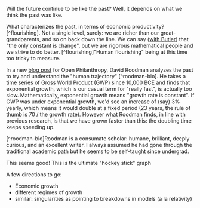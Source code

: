 Will the future continue to be like the past? Well, it depends on what we think the past was like.

What characterizes the past, in terms of economic productivity? [^flourishing]. Not a single level, surely: we are richer than our great-grandparents, and so on back down the line. We can say ([with Butler](https://louispotok.com/book-review-earthseed-series-octavia-butler/)) that "the only constant is change", but we are rigorous mathematical people and we strive to do better. 
[^flourishing]"Human flourishing" being at this time too tricky to measure.

In a new [blog post](https://www.openphilanthropy.org/blog/modeling-human-trajectory#) for Open Philanthropy, David Roodman analyzes the past to try and understand the "human trajectory" [^roodman-bio]. He takes a time series of Gross World Product (GWP) since 10,000 BCE and finds that exponential growth, which is our casual term for "really fast", is actually too slow. Mathematically, exponential growth means "growth rate is constant". If GWP was under exponential growth, we'd see an increase of (say) 3% yearly, which means it would double at a fixed period (23 years, the rule of thumb is 70 / the growth rate). However what Roodman finds, in line with previous research, is that we have grown faster than this: the doubling time keeps speeding up.

[^roodman-bio]Roodman is a consumate scholar: humane, brilliant, deeply curious, and an excellent writer. I always assumed he had gone through the traditional academic path but he seems to be self-taught since undergrad.

This seems good! This is the ultimate "hockey stick" graph

A few directions to go:
* Economic growth
* different regimes of growth
* similar: singularities as pointing to breakdowns in models (a la relativity)
